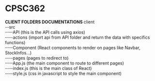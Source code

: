 # CPSC362<br>
<b> CLIENT FOLDERS DOCUMENTATIONS </b>
client<br>
--src<br>
----API (this is the API calls using axios)<br>
----actions (import api from API folder and return the data with specifics functions)<br>
----Component (React components to render on pages like Navbar, StockInfos...)<br>
----pages (pages to redirect to)<br>
----App.js (the main component to route to different pages)<br>
----index.js (this is the main class of React)<br>
----style.js (css in javascript to style the main component)

